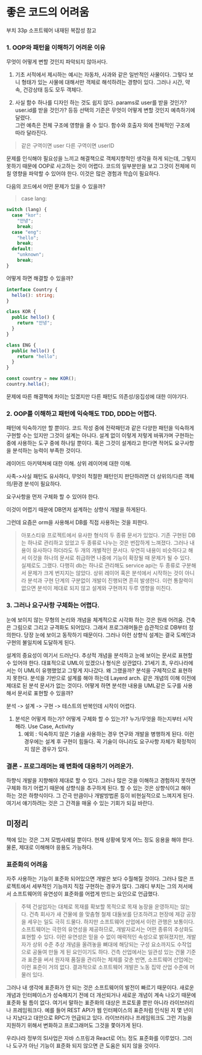 # 좋은 코드의 어려움
부치 33p 소프트웨어 내재된 복잡성 참고

### 1. OOP와 패턴을 이해하기 어려운 이유

무엇이 어떻게 변할 것인지 파악되지 않아서다.

1. 기초 서적에서 제시하는 예시는 자동차, 사과와 같은 일반적인 사물이다. 그렇다 보니 형태가 있는 사물에 대해서만 객체로 해석하려는 경향이 있다. 그러나 시간, 약속, 건강상태 등도 모두 객체다.

1. 사실 함수 하나를 디자인 하는 것도 쉽지 않다. params로 user를 받을 것인가? user.id를 받을 것인가? 등등 선택의 기준은 무엇이 어떻게 변할 것인지 예측하기에 달렸다.\
그런 예측은 전체 구조에 영향을 줄 수 있다. 함수와 호출자 외에 전체적인 구조에 따라 달라진다.

> 같은 구역이면 user 다른 구역이면 userID

문제를 인식해야 필요성을 느끼고 해결책으로 객체지향적인 생각을 하게 되는데, 그렇지 못하기 때문에 OOP로 사고하는 것이 어렵다.
코드의 일부분만을 보고 그것이 전체에 미칠 영향을 파악할 수 있어야 한다. 이것은 많은 경험과 학습이 필요하다.

다음의 코드에서 어떤 문제가 있을 수 있을까?

> case lang:

```typescript
switch (lang) {
  case "kor":
    "안녕";
    break;
  case "eng":
    "hello";
    break;
  default:
    "unknown";
    break;
}
```

어떻게 하면 해결할 수 있을까?

```typescript
interface Country {
  hello(): string;
}

class KOR {
  public hello() {
    return "안녕";
  }
}

class ENG {
  public hello() {
    return "hello";
  }
}

const country = new KOR();
country.hello();
```

문제에 따른 해결책에 차이는 있겠지만 다른 패턴도 의존성/응집성에 대한 이야기다.

### 2. OOP를 이해하고 패턴에 익숙해도 TDD, DDD는 어렵다.

패턴에 익숙하기만 할 뿐이다. 코드 작성 중에 전략패턴과 같은 다양한 패턴을 익숙하게 구현할 수는 있지만 그것이 설계는 아니다.
설계 없이 이렇게 저렇게 바꿔가며 구현하는 중에 사용하는 도구 중에 하나일 뿐이다.
혹은 그것이 설계라고 한다면 적어도 요구사항을 분석하는 능력이 부족한 것이다.

레이어드 아키텍쳐에 대한 이해. 상위 레이어에 대한 이해.

사족->사실 패턴도 유사하다, 무엇이 적절한 패턴인지 판단하려면 더 상위의/다른 객체의/환경 분석이 필요하다.

요구사항을 먼저 구체화 할 수 있어야 한다.

이것이 어렵기 때문에 DB먼저 설계하는 상향식 개발을 하게된다.

그런데 요즘은 orm을 사용해서 DB를 직접 사용하는 것을 피한다.

> 아포스티유 프로젝트에서 유사한 형식의 두 종류 문서가 있었다. 기존 구현된 DB는 하나로 관리하고 있었고 두 종류로 나누는 것은 번잡하게 느껴졌다. 그러나 내용이 유사하다 하더라도 두 개의 개별적인 문서다. 우연히 내용이 비슷하다고 해서 이것을 하나의 문서로 취급하면 나중에 기능이 확장될 때 문제가 될 수 있다.
> 실제로도 그랬다. 다행히 db는 하나로 관리해도 service api는 두 종류로 구분해서 문제가 크게 번지지는 않았다.
> 상위 레이어 혹은 분석에서 시작하는 것이 아니라 분석과 구현 단계의 구분없이 개발이 진행되면 흔히 발생한다.
> 이런 통찰력이 없으면 분석이 제대로 되지 않고 설계와 구현까지 두루 영향을 미친다.

### 3. 그러나 요구사항 구체화는 어렵다.

눈에 보이지 않는 무형의 논리와 개념을 체계적으로 시각화 하는 것은 원래 어려움. 건축은 그림으로 그리고 규격화도 되어있다.
그래서 프로그래머들은 습관적으로 DB부터 정의한다. 당장 눈에 보이고 동작하기 때문이다.
그러나 이런 상향식 설계는 결국 도메인과 구현의 불일치에 도달하게 된다.

설계의 중요성이 여기서 드러난다. 추상적 개념을 분석하고 눈에 보이는 문서로 표현할 수 있어야 한다.
대표적으로 UML이 있겠으나 형식은 상관없다.
21세기 초, 우리나라에서는 이 UML이 유행했었고 그렇게 지나갔다.
왜 그랬을까?
분석을 구체적으로 표현하지 못한다. 분석을 기반으로 설계를 해야 하는데 Layerd arch. 같은 개념의 이해 이전에 제대로 된 분석 문서가 없는 것이다.
어떻게 하면 분석한 내용을 UML같은 도구를 사용해서 문서로 표현할 수 있을까?

분석 -> 설계 -> 구현 -> 테스트의 반복인데 시작이 어렵다.

1. 분석은 어떻게 하는가? 어떻게 구체화 할 수 있는가? 누가/무엇을 하는지부터 시작해라. Use Case, Activity
   1. 예외 : 익숙하지 않은 기술을 사용하는 경우 연구와 개발을 병행하게 된다. 이런 경우에는 설계 후 구현이 힘들다.
      꼭 기술이 아니라도 요구사항 자체가 확정적이지 않은 경우가 있다.

### 결론 - 프로그래머는 왜 변화에 대응하기 어려운가.

하향식 개발을 지향해야 제대로 할 수 있다. 그러나 많은 것을 이해하고 경험하지 못하면 구체화 하기 어렵기 때문에 상향식을 추구하게 된다.
할 수 있는 것은 상향식이고 해야 하는 것은 하향식이다. 그 간극 만큼이나 개발방법론 등이 비현실적으로 느껴지게 된다.
여기서 얘기하려는 것은 그 간격을 매울 수 있는 기회가 되길 바란다.

## 미정리

책에 있는 것은 그저 모범사례일 뿐이다. 현재 상황에 맞게 어느 정도 응용을 해야 한다. 물론, 제대로 이해해야 응용도 가능하다.

### 표준화의 어려움
자주 사용하는 기능이 표준화 되어있으면 개발은 보다 수월해질 것이다. 그러나 많은 프로젝트에서 세부적인 기능까지 직접 구현하는 경우가 많다.
그래디 부치는 그의 저서에서 소프트웨어의 유연성이 표준화를 어렵게 만드는 요인으로 언급했다.

> 주텍 건설업자는 대체로 목재를 확보할 목적으로 목재 농장을 운영하지는 않는다. 건측 회사가 새 건물에 쓸 맞춤형 철제 대둘보를 단조하려고 현장에 제강 공장을 세우는 일도 극히 드물다. 하지만 소프트웨어 산업에서 이런 관행은 보통이다. 소프트웨어는 극한의 유연성을 제공하므로, 개발자로서는 어떤 종류의 추상화도 표현할 수 있다. 이런 유연성은 믿을 수 없이 매력적인 속성으로 밝혀졌지만, 개발자가 상위 수준 추상 개념을 올려놓을 뼈대에 해당되는 구성 요소까지도 수작업으로 공둘여 만들 게 된 요인이기도 하다. 건측 산업에서는 일관성 있는 건물 기준과 표준을 써서 원자재 품질을 관리하는 체제를 갖춘 반면, 소프트웨어 산업에는 이런 표준이 거의 없다. 결과적으로 소프트웨어 개발은 노동 집약 산업 수준에 머물러 있다.

그러나 내 생각에 표준화가 안 되는 것은 소프트웨어의 발전이 빠르기 때문이다. 새로운 개념과 인터페이스가 성숙해지기 전에 더 개선되거나 새로운 개념이 계속 나오기 때문에 표준화 될 틈이 없다. 여기서 말하는 표준화의 대상은 프로토콜 뿐만 아니라 라이브러리나 프레임워크다.
예를 들어 REST API가 웹 인터페이스의 표준처럼 인식된 지 몇 년이나 지났다고 대안으로 RPC가 언급되고 있다. 라이브러리나 프레임워크도 그런 기능을 지원하기 위해서 변화하고 프로그래머도 그것을 쫓아가게 된다.

우리나라 정부의 SI사업은 자바 스프링과 React로 어느 정도 표준화를 이루었다. 그러나 도구가 아닌 기능이 표준화 되지 않으면 큰 도움은 되지 않을 것이다.
